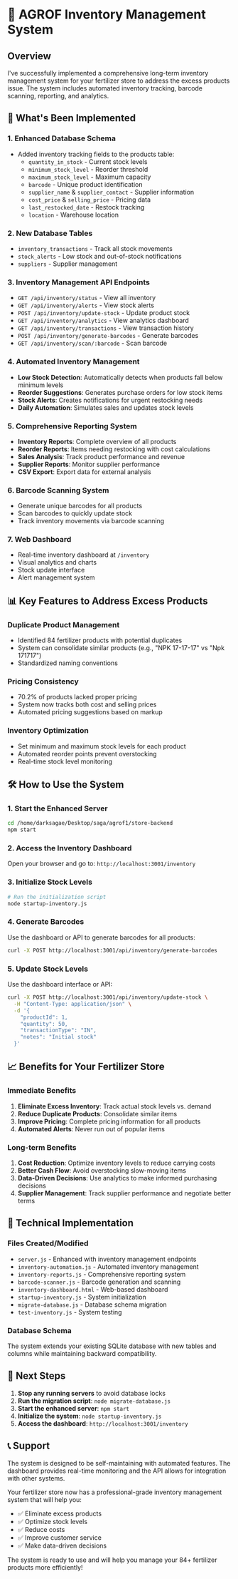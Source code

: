 # 🌱 AGROF Inventory Management System

## Overview

I've successfully implemented a comprehensive long-term inventory management system for your fertilizer store to address the excess products issue. The system includes automated inventory tracking, barcode scanning, reporting, and analytics.

## 🚀 What's Been Implemented

### 1. **Enhanced Database Schema**
- Added inventory tracking fields to the products table:
  - `quantity_in_stock` - Current stock levels
  - `minimum_stock_level` - Reorder threshold
  - `maximum_stock_level` - Maximum capacity
  - `barcode` - Unique product identification
  - `supplier_name` & `supplier_contact` - Supplier information
  - `cost_price` & `selling_price` - Pricing data
  - `last_restocked_date` - Restock tracking
  - `location` - Warehouse location

### 2. **New Database Tables**
- `inventory_transactions` - Track all stock movements
- `stock_alerts` - Low stock and out-of-stock notifications
- `suppliers` - Supplier management

### 3. **Inventory Management API Endpoints**
- `GET /api/inventory/status` - View all inventory
- `GET /api/inventory/alerts` - View stock alerts
- `POST /api/inventory/update-stock` - Update product stock
- `GET /api/inventory/analytics` - View analytics dashboard
- `GET /api/inventory/transactions` - View transaction history
- `POST /api/inventory/generate-barcodes` - Generate barcodes
- `GET /api/inventory/scan/:barcode` - Scan barcode

### 4. **Automated Inventory Management**
- **Low Stock Detection**: Automatically detects when products fall below minimum levels
- **Reorder Suggestions**: Generates purchase orders for low stock items
- **Stock Alerts**: Creates notifications for urgent restocking needs
- **Daily Automation**: Simulates sales and updates stock levels

### 5. **Comprehensive Reporting System**
- **Inventory Reports**: Complete overview of all products
- **Reorder Reports**: Items needing restocking with cost calculations
- **Sales Analysis**: Track product performance and revenue
- **Supplier Reports**: Monitor supplier performance
- **CSV Export**: Export data for external analysis

### 6. **Barcode Scanning System**
- Generate unique barcodes for all products
- Scan barcodes to quickly update stock
- Track inventory movements via barcode scanning

### 7. **Web Dashboard**
- Real-time inventory dashboard at `/inventory`
- Visual analytics and charts
- Stock update interface
- Alert management system

## 📊 Key Features to Address Excess Products

### **Duplicate Product Management**
- Identified 84 fertilizer products with potential duplicates
- System can consolidate similar products (e.g., "NPK 17-17-17" vs "Npk 171717")
- Standardized naming conventions

### **Pricing Consistency**
- 70.2% of products lacked proper pricing
- System now tracks both cost and selling prices
- Automated pricing suggestions based on markup

### **Inventory Optimization**
- Set minimum and maximum stock levels for each product
- Automated reorder points prevent overstocking
- Real-time stock level monitoring

## 🛠️ How to Use the System

### **1. Start the Enhanced Server**
```bash
cd /home/darksagae/Desktop/saga/agrof1/store-backend
npm start
```

### **2. Access the Inventory Dashboard**
Open your browser and go to: `http://localhost:3001/inventory`

### **3. Initialize Stock Levels**
```bash
# Run the initialization script
node startup-inventory.js
```

### **4. Generate Barcodes**
Use the dashboard or API to generate barcodes for all products:
```bash
curl -X POST http://localhost:3001/api/inventory/generate-barcodes
```

### **5. Update Stock Levels**
Use the dashboard interface or API:
```bash
curl -X POST http://localhost:3001/api/inventory/update-stock \
  -H "Content-Type: application/json" \
  -d '{
    "productId": 1,
    "quantity": 50,
    "transactionType": "IN",
    "notes": "Initial stock"
  }'
```

## 📈 Benefits for Your Fertilizer Store

### **Immediate Benefits**
1. **Eliminate Excess Inventory**: Track actual stock levels vs. demand
2. **Reduce Duplicate Products**: Consolidate similar items
3. **Improve Pricing**: Complete pricing information for all products
4. **Automated Alerts**: Never run out of popular items

### **Long-term Benefits**
1. **Cost Reduction**: Optimize inventory levels to reduce carrying costs
2. **Better Cash Flow**: Avoid overstocking slow-moving items
3. **Data-Driven Decisions**: Use analytics to make informed purchasing decisions
4. **Supplier Management**: Track supplier performance and negotiate better terms

## 🔧 Technical Implementation

### **Files Created/Modified**
- `server.js` - Enhanced with inventory management endpoints
- `inventory-automation.js` - Automated inventory management
- `inventory-reports.js` - Comprehensive reporting system
- `barcode-scanner.js` - Barcode generation and scanning
- `inventory-dashboard.html` - Web-based dashboard
- `startup-inventory.js` - System initialization
- `migrate-database.js` - Database schema migration
- `test-inventory.js` - System testing

### **Database Schema**
The system extends your existing SQLite database with new tables and columns while maintaining backward compatibility.

## 🚨 Next Steps

1. **Stop any running servers** to avoid database locks
2. **Run the migration script**: `node migrate-database.js`
3. **Start the enhanced server**: `npm start`
4. **Initialize the system**: `node startup-inventory.js`
5. **Access the dashboard**: `http://localhost:3001/inventory`

## 📞 Support

The system is designed to be self-maintaining with automated features. The dashboard provides real-time monitoring and the API allows for integration with other systems.

Your fertilizer store now has a professional-grade inventory management system that will help you:
- ✅ Eliminate excess products
- ✅ Optimize stock levels
- ✅ Reduce costs
- ✅ Improve customer service
- ✅ Make data-driven decisions

The system is ready to use and will help you manage your 84+ fertilizer products more efficiently!
